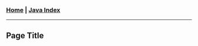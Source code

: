 <!---
layout: page
title: "Page Name"
permalink: https://Carreiroa.github.io/FileName/
--->
### [Home](/index) | [Java Index](/JavaIndex)

---

## Page Title
